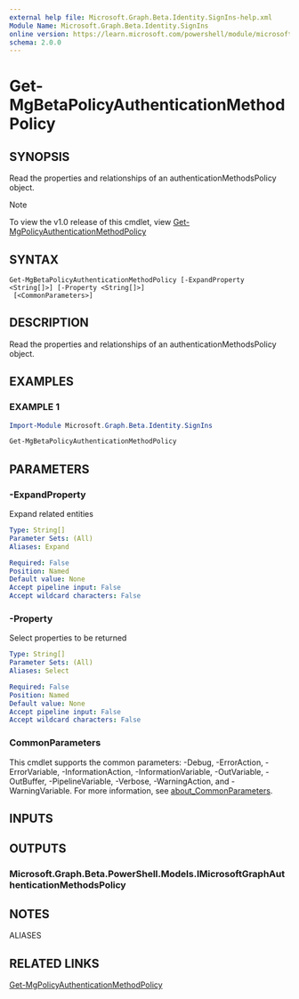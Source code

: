 ```yaml
---
external help file: Microsoft.Graph.Beta.Identity.SignIns-help.xml
Module Name: Microsoft.Graph.Beta.Identity.SignIns
online version: https://learn.microsoft.com/powershell/module/microsoft.graph.beta.identity.signins/get-mgbetapolicyauthenticationmethodpolicy
schema: 2.0.0
---
```


# Get-MgBetaPolicyAuthenticationMethodPolicy

## SYNOPSIS
Read the properties and relationships of an authenticationMethodsPolicy object.

> [!NOTE]
> To view the v1.0 release of this cmdlet, view [Get-MgPolicyAuthenticationMethodPolicy](/powershell/module/Microsoft.Graph.Identity.SignIns/Get-MgPolicyAuthenticationMethodPolicy?view=graph-powershell-v1.0)

## SYNTAX

```
Get-MgBetaPolicyAuthenticationMethodPolicy [-ExpandProperty <String[]>] [-Property <String[]>]
 [<CommonParameters>]
```

## DESCRIPTION
Read the properties and relationships of an authenticationMethodsPolicy object.

## EXAMPLES

### EXAMPLE 1
```powershell
Import-Module Microsoft.Graph.Beta.Identity.SignIns

Get-MgBetaPolicyAuthenticationMethodPolicy

```
## PARAMETERS

### -ExpandProperty
Expand related entities

```yaml
Type: String[]
Parameter Sets: (All)
Aliases: Expand

Required: False
Position: Named
Default value: None
Accept pipeline input: False
Accept wildcard characters: False
```

### -Property
Select properties to be returned

```yaml
Type: String[]
Parameter Sets: (All)
Aliases: Select

Required: False
Position: Named
Default value: None
Accept pipeline input: False
Accept wildcard characters: False
```

### CommonParameters
This cmdlet supports the common parameters: -Debug, -ErrorAction, -ErrorVariable, -InformationAction, -InformationVariable, -OutVariable, -OutBuffer, -PipelineVariable, -Verbose, -WarningAction, and -WarningVariable. For more information, see [about_CommonParameters](http://go.microsoft.com/fwlink/?LinkID=113216).

## INPUTS

## OUTPUTS

### Microsoft.Graph.Beta.PowerShell.Models.IMicrosoftGraphAuthenticationMethodsPolicy
## NOTES

ALIASES

## RELATED LINKS
[Get-MgPolicyAuthenticationMethodPolicy](/powershell/module/Microsoft.Graph.Identity.SignIns/Get-MgPolicyAuthenticationMethodPolicy?view=graph-powershell-v1.0)

